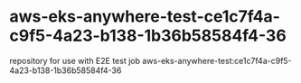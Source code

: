 # aws-eks-anywhere-test-ce1c7f4a-c9f5-4a23-b138-1b36b58584f4-36
repository for use with E2E test job aws-eks-anywhere-test:ce1c7f4a-c9f5-4a23-b138-1b36b58584f4-36
